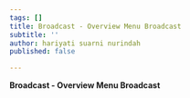 ```yaml
---
tags: []
title: Broadcast - Overview Menu Broadcast
subtitle: ''
author: hariyati suarni nurindah
published: false

---
```

**Broadcast - Overview Menu Broadcast**